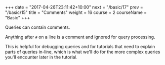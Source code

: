+++
date = "2017-04-26T23:11:42+10:00"
next = "/basic/17"
prev = "/basic/15"
title = "Comments"
weight = 16
course = 2
courseName = "Basic"
+++

Queries can contain comments.

Anything after `#` on a line is a comment and ignored for query processing.

This is helpful for debugging queries and for tutorials that need to explain
parts of queries in-line, which is what we'll do for the more complex queries
you'll encounter later in the tutorial.
